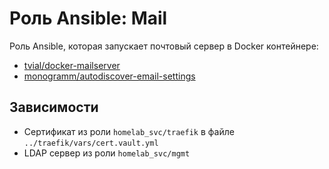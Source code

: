 # Роль Ansible: Mail

Роль Ansible, которая запускает почтовый сервер в Docker контейнере:

* [tvial/docker-mailserver](https://hub.docker.com/r/tvial/docker-mailserver)
* [monogramm/autodiscover-email-settings](https://hub.docker.com/r/monogramm/autodiscover-email-settings)

## Зависимости

* Сертификат из роли `homelab_svc/traefik` в файле `../traefik/vars/cert.vault.yml`
* LDAP сервер из роли `homelab_svc/mgmt`
